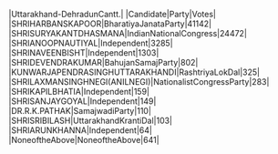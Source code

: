  
|Uttarakhand-DehradunCantt.|
|Candidate|Party|Votes|
|SHRIHARBANSKAPOOR|BharatiyaJanataParty|41142|
|SHRISURYAKANTDHASMANA|IndianNationalCongress|24472|
|SHRIANOOPNAUTIYAL|Independent|3285|
|SHRINAVEENBISHT|Independent|1303|
|SHRIDEVENDRAKUMAR|BahujanSamajParty|802|
|KUNWARJAPENDRASINGHUTTARAKHANDI|RashtriyaLokDal|325|
|SHRILAXMANSINGHNEGI(ANILNEGI)|NationalistCongressParty|283|
|SHRIKAPILBHATIA|Independent|159|
|SHRISANJAYGOYAL|Independent|149|
|DR.R.K.PATHAK|SamajwadiParty|110|
|SHRISRIBILASH|UttarakhandKrantiDal|103|
|SHRIARUNKHANNA|Independent|64|
|NoneoftheAbove|NoneoftheAbove|641|
